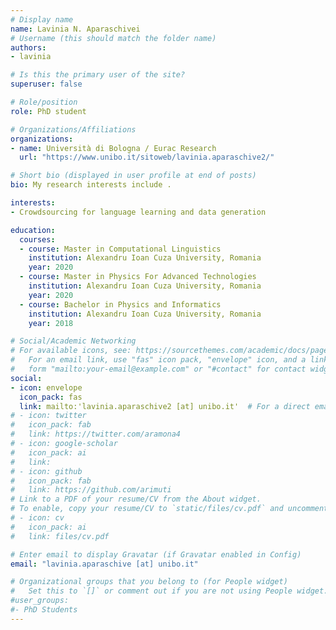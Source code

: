 ```yaml
---
# Display name
name: Lavinia N. Aparaschivei
# Username (this should match the folder name)
authors:
- lavinia

# Is this the primary user of the site?
superuser: false

# Role/position
role: PhD student

# Organizations/Affiliations
organizations:
- name: Università di Bologna / Eurac Research
  url: "https://www.unibo.it/sitoweb/lavinia.aparaschive2/"

# Short bio (displayed in user profile at end of posts)
bio: My research interests include .

interests:
- Crowdsourcing for language learning and data generation

education:
  courses:
  - course: Master in Computational Linguistics
    institution: Alexandru Ioan Cuza University, Romania
    year: 2020
  - course: Master in Physics For Advanced Technologies 
    institution: Alexandru Ioan Cuza University, Romania
    year: 2020
  - course: Bachelor in Physics and Informatics
    institution: Alexandru Ioan Cuza University, Romania
    year: 2018

# Social/Academic Networking
# For available icons, see: https://sourcethemes.com/academic/docs/page-builder/#icons
#   For an email link, use "fas" icon pack, "envelope" icon, and a link in the
#   form "mailto:your-email@example.com" or "#contact" for contact widget.
social:
- icon: envelope
  icon_pack: fas
  link: mailto:'lavinia.aparaschive2 [at] unibo.it'  # For a direct email link, use "mailto:test@example.org".
# - icon: twitter
#   icon_pack: fab
#   link: https://twitter.com/aramona4
# - icon: google-scholar
#   icon_pack: ai
#   link: 
# - icon: github
#   icon_pack: fab
#   link: https://github.com/arimuti
# Link to a PDF of your resume/CV from the About widget.
# To enable, copy your resume/CV to `static/files/cv.pdf` and uncomment the lines below.
# - icon: cv
#   icon_pack: ai
#   link: files/cv.pdf

# Enter email to display Gravatar (if Gravatar enabled in Config)
email: "lavinia.aparaschive [at] unibo.it"

# Organizational groups that you belong to (for People widget)
#   Set this to `[]` or comment out if you are not using People widget.
#user_groups:
#- PhD Students
---
```

